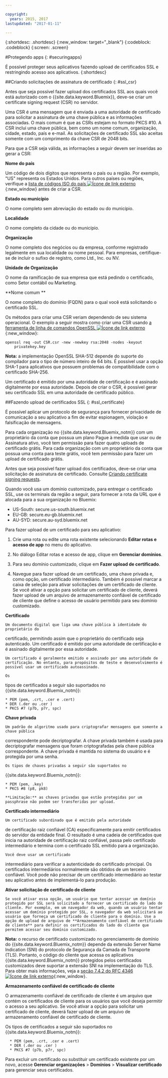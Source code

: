 ```yaml
---

copyright:
  years: 2015, 2017
lastupdated: "2017-01-11"

---
```



{:shortdesc: .shortdesc}
{:new_window: target="_blank"}
{:codeblock: .codeblock}
{:screen: .screen}

#Protegendo apps
{: #securingapps}


É possível proteger seus aplicativos fazendo upload de certificados SSL e restringindo acesso aos aplicativos.
{:shortdesc}

##Criando solicitações de assinatura de certificado
{: #ssl_csr}

Antes que seja possível fazer upload dos certificados SSL aos quais você está autorizado com o {{site.data.keyword.Bluemix}}, deve-se criar um certificate signing request (CSR) no servidor.

Uma CSR é uma mensagem que é enviada a uma autoridade de certificado para solicitar
a assinatura de uma chave pública e as informações associadas. O mais comum é que as CSRs estejam no formato PKCS #10. A
CSR inclui uma chave pública, bem como um nome comum, organização, cidade, estado, país e e-mail. As
solicitações de certificado SSL são aceitas somente com um comprimento da chave CSR de 2048 bits.

Para que a CSR seja válida, as informações a seguir devem ser inseridas ao gerar a CSR:

**Nome do país**

  Um código de dois dígitos que representa o país ou a região. Por exemplo, "US" representa os Estados Unidos. Para outros países ou regiões, verifique a [lista de códigos ISO do país ![Ícone de link externo](../icons/launch-glyph.svg)](https://www.iso.org/obp/ui/#search){:new_window} antes de criar a CSR.

**Estado ou município**

  O nome completo sem abreviação do estado ou do município.

**Localidade**

  O nome completo da cidade ou do município.

**Organização**

  O nome completo dos negócios ou da empresa, conforme registrado legalmente em sua localidade ou nome pessoal. Para
empresas, certifique-se de incluir o sufixo de registro, como Ltd., Inc. ou NV.

**Unidade de Organização**

  O nome da ramificação de sua empresa que está pedindo o certificado, como Setor contábil ou Marketing.

**Nome comum
**

  O nome completo do domínio (FQDN) para o qual você está solicitando o certificado SSL.

Os métodos para criar uma CSR veriam dependendo de seu sistema operacional. O exemplo a seguir mostra como criar uma CSR usando [a ferramenta de linha de comandos OpenSSL ![Ícone de link externo](../icons/launch-glyph.svg)](http://www.openssl.org/){:new_window}:

```
openssl req -out CSR.csr -new -newkey rsa:2048 -nodes -keyout
    privatekey.key
```

**Nota:** a implementação OpenSSL SHA-512 depende do suporte do compilador para o tipo de número inteiro de 64 bits. É possível usar a opção SHA-1 para aplicativos
que possuem problemas de compatibilidade com o certificado SHA-256.

Um
certificado é emitido por uma autoridade de certificação e é assinado digitalmente por
essa autoridade. Depois de criar o CSR, é possível gerar seu certificado SSL em uma autoridade de certificado público.

##Fazendo upload de certificados SSL
{: #ssl_certificate}

É possível aplicar um protocolo de segurança para fornecer privacidade de
comunicação a seu aplicativo a fim de evitar espionagem, violação e falsificação de
mensagens.

Para cada organização no {{site.data.keyword.Bluemix_notm}} com
um proprietário da conta que possua um plano Pague à medida que usar ou de Assinatura ativo,
você tem permissão para fazer quatro uploads de certificado grátis. Para cada organização
com um proprietário da conta que possua uma conta para teste grátis, você tem permissão
para fazer um upload de certificado grátis.

Antes que seja possível fazer upload dos certificados, deve-se criar uma
solicitação de assinatura de certificado. Consulte [Criando certificate signing requests](#ssl_csr).

Quando você usa um domínio customizado, para entregar o certificado SSL, use os terminais da região a seguir, para fornecer a rota da URL que é alocada para a sua organização no Bluemix:

  * US-South: secure.us-south.bluemix.net
  * EU-GB: secure.eu-gb.bluemix.net
  * AU-SYD: secure.au-syd.bluemix.net


Para fazer upload de um certificado para seu aplicativo:

1. Crie uma rota ou edite uma rota existente selecionando **Editar
rotas e acesso de app** no menu do aplicativo.

2. No diálogo Editar rotas e acesso de app, clique em **Gerenciar domínios**.

3. Para seu domínio customizado, clique em **Fazer upload de
certificado**.

4. Navegue para fazer upload de um certificado, uma chave privada e, como
opção, um certificado intermediário. Também é possível marcar a caixa de seleção para ativar solicitações de um certificado de cliente. Se você ativar a opção para solicitar um certificado de cliente, deverá fazer upload de um arquivo de armazenamento confiável de certificado de cliente que define o acesso de usuário permitido para seu domínio customizado.

  **Certificado**

    Um documento digital que liga uma chave pública à identidade do proprietário do
certificado, permitindo assim que o proprietário do certificado seja autenticado. Um
certificado é emitido por uma autoridade de certificação e é assinado digitalmente por
essa autoridade.

    Um certificado é geralmente emitido e assinado por uma autoridade de certificação. No entanto, para propósitos de teste e desenvolvimento é possível usar um certificado autoassinado.

    Os
tipos de certificados a seguir são suportados no
{{site.data.keyword.Bluemix_notm}}:

	* PEM (pem, .crt, .cer e .cert)
	* DER (.der ou .cer )
	* PKCS #7 (p7b, p7r, spc)

  **Chave privada**

    Um padrão de algoritmo usado para criptografar mensagens que somente a chave pública
correspondente pode decriptografar. A chave privada também é usada para decriptografar mensagens que foram criptografadas pela chave pública correspondente. A chave privada é
mantida no sistema do usuário e é protegida por uma senha.

    Os tipos de chaves privadas a seguir são suportados no
{{site.data.keyword.Bluemix_notm}}:

    * PEM (pem, .key)
    * PKCS #8 (p8, pk8)

    **Limitação:** as chaves privadas que estão protegidas por um passphrase não podem ser transferidas por upload.

  **Certificado intermediário**

    Um certificado subordinado que é emitido pela autoridade
de certificação raiz confiável (CA) especificamente para emitir certificados
do servidor da entidade final. O resultado é uma cadeia de certificados que inicia na
autoridade de certificação raiz confiável, passa pelo certificado intermediário e
termina com o certificado SSL emitido para a organização.

    Você deve usar um certificado
intermediário para verificar a autenticidade do certificado principal. Os certificados
intermediários normalmente são obtidos de um terceiro confiável. Você pode não precisar
de um certificado intermediário ao testar seu aplicativo antes de implementá-lo para
produção.

  **Ativar solicitação de certificado de cliente**

    Se você ativar essa opção, um usuário que tentar acessar um domínio protegido por SSL será solicitado a fornecer um certificado do lado do cliente. Por exemplo, em um navegador da web, quando um usuário tentar acessar um domínio protegido por SSL, o navegador da web solicitará ao usuário que forneça um certificado de cliente para o domínio. Use a opção de upload de arquivo de **Armazenamento confiável de certificado de cliente** para definir os certificados do lado do cliente que permitem acessar seu domínio customizado.

  **Nota:** o recurso de certificado customizado no gerenciamento de domínio do {{site.data.keyword.Bluemix_notm}} depende da extensão Server Name Indication (SNI) do protocolo de Segurança da Camada de Transporte (TLS). Portanto, o código do cliente que acessa os
aplicativos {{site.data.keyword.Bluemix_notm}}
protegidos pelos certificados customizados deve suportar a extensão SNI na implementação
do TLS. Para obter mais informações, veja a [seção 7.4.2 do RFC 4346 ![Ícone de link externo](../icons/launch-glyph.svg)](http://tools.ietf.org/html/rfc4346#section-7.4.2){:new_window}.

  **Armazenamento confiável de certificado de cliente**

  O armazenamento confiável de certificado de cliente é um arquivo que contém os certificados de cliente para os usuários que você deseja permitir o acesso a seu aplicativo. Se você ativar a opção para solicitar um certificado de cliente, deverá fazer upload de um arquivo de armazenamento confiável de certificado de cliente.

   Os
tipos de certificados a seguir são suportados no
{{site.data.keyword.Bluemix_notm}}:

      * PEM (pem, .crt, .cer e .cert)
	  * DER (.der ou .cer )
      * PKCS #7 (p7b, p7r, spc)

Para excluir um certificado ou substituir um certificado existente por um novo, acesse **Gerenciar organizações** > **Domínios** > **Visualizar certificado** para gerenciar seus certificados.
